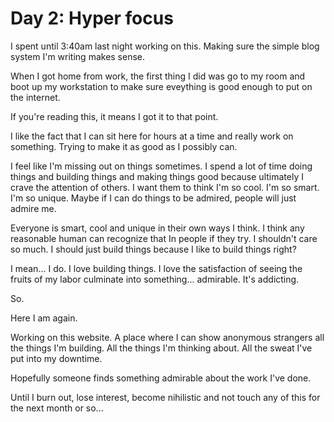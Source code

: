 # Day 2: Hyper focus

I spent until 3:40am last night working on this. Making sure the simple blog system I'm
writing makes sense. 

When I got home from work, the first thing I did was go to my room and boot up my workstation
to make sure eveything is good enough to put on the internet.

If you're reading this, it means I got it to that point. 

I like the fact that I can sit here for hours at a time and really work on something. Trying
to make it as good as I possibly can. 

I feel like I'm missing out on things sometimes. I spend a lot of time doing things and
building things and making things good because ultimately I crave the attention of
others. I want them to think I'm so cool. I'm so smart. I'm so unique. Maybe if I can do
things to be admired, people will just admire me.

Everyone is smart, cool and unique in their own ways I think. I think any reasonable
human can recognize that In people if they try. I shouldn't care so much. I should just
build things because I like to build things right? 

I mean... I do. I love building things. I love the satisfaction of seeing the fruits of
my labor culminate into something... admirable. It's addicting.

So. 

Here I am again. 

Working on this website. A place where I can show anonymous strangers
all the things I'm building. All the things I'm thinking about. All the sweat I've put
into my downtime.

Hopefully someone finds something admirable about the work I've done. 

Until I burn out, lose interest, become nihilistic and not touch any of this for the next month or so...